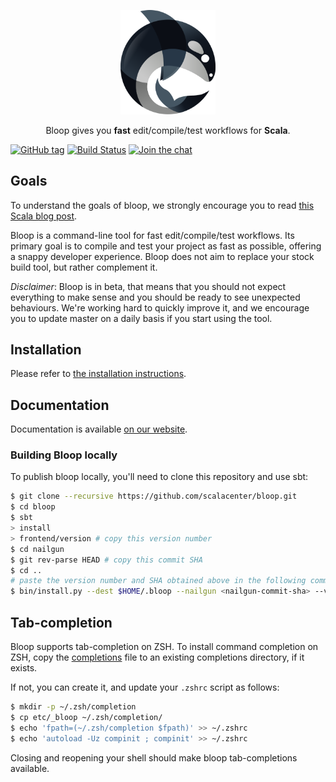 <p align="center">
  <img src="website/static/img//logo.svg" alt="logo" width="30%">
</p>

<p align="center">
Bloop gives you <b>fast</b> edit/compile/test workflows for <b>Scala</b>.
</p>

[![GitHub tag](https://img.shields.io/github/tag/scalacenter/bloop.svg)]()
[![Build Status](https://ci.scala-lang.org/api/badges/scalacenter/bloop/status.svg)](https://ci.scala-lang.org/scalacenter/bloop)
[![Join the chat](https://badges.gitter.im/scalacenter/bloop.svg)](https://gitter.im/scalacenter/bloop)

## Goals

To understand the goals of bloop, we strongly encourage you to read [this Scala blog
post][bloop-release-post].

Bloop is a command-line tool for fast edit/compile/test workflows. Its primary
goal is to compile and test your project as fast as possible, offering a snappy
developer experience. Bloop does not aim to replace your stock build tool, but
rather complement it.

*Disclaimer*: Bloop is in beta, that means that you should not expect
everything to make sense and you should be ready to see unexpected behaviours.
We're working hard to quickly improve it, and we encourage you to update master
on a daily basis if you start using the tool.

## Installation

Please refer to [the installation
instructions](https://scalacenter.github.io/bloop/docs/installation/).

## Documentation

Documentation is available [on our website](https://scalacenter.github.io/bloop/docs/).

### Building Bloop locally

To publish bloop locally, you'll need to clone this repository and use sbt:

```sh
$ git clone --recursive https://github.com/scalacenter/bloop.git
$ cd bloop
$ sbt
> install
> frontend/version # copy this version number
$ cd nailgun
$ git rev-parse HEAD # copy this commit SHA
$ cd ..
# paste the version number and SHA obtained above in the following command:
$ bin/install.py --dest $HOME/.bloop --nailgun <nailgun-commit-sha> --version <version>
```

## Tab-completion

Bloop supports tab-completion on ZSH. To install command completion on ZSH,
copy the [completions][zsh-completions] file to an existing completions
directory, if it exists.

If not, you can create it, and update your `.zshrc` script as follows:

```sh
$ mkdir -p ~/.zsh/completion
$ cp etc/_bloop ~/.zsh/completion/
$ echo 'fpath=(~/.zsh/completion $fpath)' >> ~/.zshrc
$ echo 'autoload -Uz compinit ; compinit' >> ~/.zshrc
```

Closing and reopening your shell should make bloop tab-completions available.

[installation-script]: https://raw.githubusercontent.com/scalacenter/bloop/master/bin/install.sh
[zsh-completions]: https://raw.githubusercontent.com/scalacenter/bloop/master/etc/_bloop
[bloop-release-post]: http://www.scala-lang.org/blog/2017/11/30/bloop-release.html
